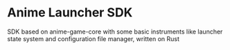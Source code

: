 # Anime Launcher SDK

SDK based on anime-game-core with some basic instruments like launcher state system and configuration file manager, written on Rust
